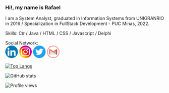 ### Hi!, my name is Rafael

I am a System Analyst, graduated in Information Systems from UNIGRANRIO in 2016 / Specialization in FullStack Development - PUC Minas, 2022.

Skills: C# / Java / HTML / CSS / Javascript / Delphi

Social Network:  
[<img src='https://github.com/Rafael-de-Oliveira-Silva/Rafael-de-Oliveira-Silva/blob/master/3225190_app_linkedin_logo_media_popular_icon_48px.png' alt='linkedin' height='40'>](https://www.linkedin.com/in/rafael-de-oliveira-silva-531767a1/)  [<img src='https://github.com/Rafael-de-Oliveira-Silva/Rafael-de-Oliveira-Silva/blob/master/3225191_app_instagram_logo_media_popular_icon_48px.png' alt='instagram' height='40'>](https://www.instagram.com/rafael_o_silva_88/)  [<img src='https://github.com/Rafael-de-Oliveira-Silva/Rafael-de-Oliveira-Silva/blob/master/3225183_app_logo_media_popular_social_icon_48px.png' alt='twitter' height='40'>](https://twitter.com/Oliveira_2ilva?s=08)  [<img src='https://github.com/Rafael-de-Oliveira-Silva/Rafael-de-Oliveira-Silva/blob/master/1220340_gmail_google_mail_icon_48px.png' alt='gmail' height='40'>](rafaeldeoliveira88@gmail.com)  

[![Top Langs](https://github-readme-stats.vercel.app/api/top-langs/?username=Rafael-de-Oliveira-Silva)](https://github.com/anuraghazra/github-readme-stats)

![GitHub stats](https://github-readme-stats.vercel.app/api?username=Rafael-de-Oliveira-Silva&show_icons=true)  

![Profile views](https://gpvc.arturio.dev/Rafael-de-Oliveira-Silva) 


          
  
